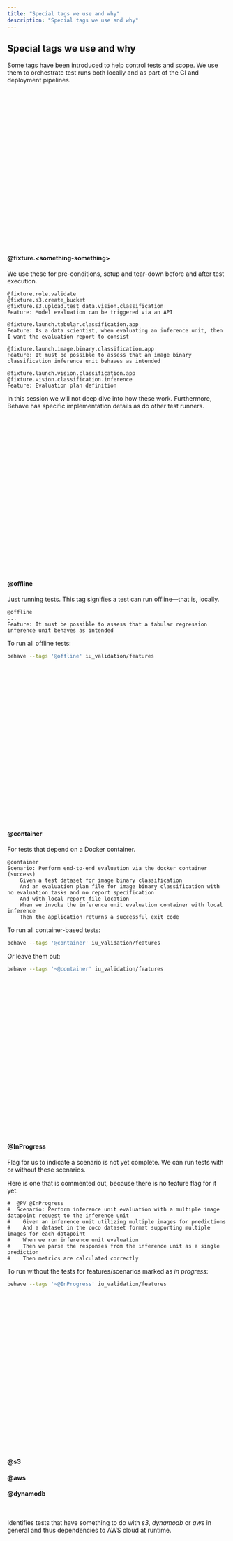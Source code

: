 ```yaml
---
title: "Special tags we use and why"
description: "Special tags we use and why"
---
```


## Special tags we use and why

Some tags have been introduced to help control tests and scope. We use them to orchestrate test runs both locally and as part of the CI and deployment pipelines.

<br />
<br />
<br />
<br />
<br />
<br />
<br />
<br />
<br />
<br />
<br />
<br />
<br />
<br />
<br />
<br />
<br />
<br />
<br />
<br />
<br />

#### **@fixture.\<something-something\>**

We use these for pre-conditions, setup and tear-down before and after test execution. 

```gherkin
@fixture.role.validate
@fixture.s3.create_bucket
@fixture.s3.upload.test_data.vision.classification
Feature: Model evaluation can be triggered via an API
```

```gherkin
@fixture.launch.tabular.classification.app
Feature: As a data scientist, when evaluating an inference unit, then I want the evaluation report to consist
```

```gherkin
@fixture.launch.image.binary.classification.app
Feature: It must be possible to assess that an image binary classification inference unit behaves as intended
```

```gherkin
@fixture.launch.vision.classification.app
@fixture.vision.classification.inference
Feature: Evaluation plan definition
```

In this session we will not deep dive into how these work. Furthermore, Behave has specific implementation details as do other test runners.

<br />
<br />
<br />
<br />
<br />
<br />
<br />
<br />
<br />
<br />
<br />
<br />
<br />
<br />
<br />
<br />
<br />
<br />
<br />
<br />
<br />

#### **@offline**

Just running tests. This tag signifies a test can run offline—that is, locally.

```gherkin
@offline
...
Feature: It must be possible to assess that a tabular regression inference unit behaves as intended
```

To run all offline tests:

```bash
behave --tags '@offline' iu_validation/features
```

<br />
<br />
<br />
<br />
<br />
<br />
<br />
<br />
<br />
<br />
<br />
<br />
<br />
<br />
<br />
<br />
<br />
<br />
<br />
<br />
<br />

#### **@container**

For tests that depend on a Docker container.

```gherkin
@container
Scenario: Perform end-to-end evaluation via the docker container (success)
    Given a test dataset for image binary classification
    And an evaluation plan file for image binary classification with no evaluation tasks and no report specification
    And with local report file location
    When we invoke the inference unit evaluation container with local inference
    Then the application returns a successful exit code
```

To run all container-based tests:

```bash
behave --tags '@container' iu_validation/features
```

Or leave them out:

```bash
behave --tags '~@container' iu_validation/features
```

<br />
<br />
<br />
<br />
<br />
<br />
<br />
<br />
<br />
<br />
<br />
<br />
<br />
<br />
<br />
<br />
<br />
<br />
<br />
<br />
<br />

#### **@InProgress**

Flag for us to indicate a scenario is not yet complete. We can run tests with or without these scenarios.

Here is one that is commented out, because there is no feature flag for it yet:

```gherkin
#  @PV @InProgress
#  Scenario: Perform inference unit evaluation with a multiple image datapoint request to the inference unit
#    Given an inference unit utilizing multiple images for predictions
#    And a dataset in the coco dataset format supporting multiple images for each datapoint
#    When we run inference unit evaluation
#    Then we parse the responses from the inference unit as a single prediction
#    Then metrics are calculated correctly
```

To run without the tests for features/scenarios marked as _in progress_:

```bash
behave --tags '~@InProgress' iu_validation/features
```

<br />
<br />
<br />
<br />
<br />
<br />
<br />
<br />
<br />
<br />
<br />
<br />
<br />
<br />
<br />
<br />
<br />
<br />
<br />
<br />
<br />

#### **@s3**
#### **@aws**
#### **@dynamodb**

<br />

Identifies tests that have something to do with _s3_, _dynamodb_ or _aws_ in general and thus dependencies to AWS cloud at runtime.

<br />
<br />
<br />
<br />
<br />
<br />
<br />
<br />
<br />
<br />
<br />
<br />
<br />
<br />
<br />
<br />